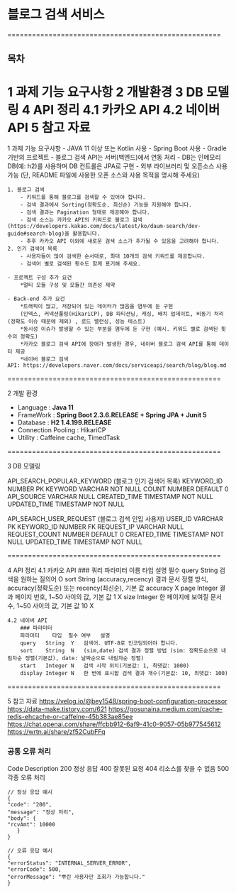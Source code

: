# 블로그 검색 서비스
====================================================
## 목차
1 과제 기능 요구사항
2 개발환경
3 DB 모델링
4 API 정리
	4.1 카카오 API
	4.2 네이버 API
5 참고 자료 
====================================================

1 과제 기능 요구사항
	- JAVA 11 이상 또는 Kotlin 사용
	- Spring Boot 사용
	- Gradle 기반의 프로젝트
	- 블로그 검색 API는 서버(백엔드)에서 연동 처리
	- DB는 인메모리 DB(예: h2)를 사용하며 DB 컨트롤은 JPA로 구현
	- 외부 라이브러리 및 오픈소스 사용 가능 (단, README 파일에 사용한 오픈 소스와 사용 목적을 명시해 주세요)
	
	1. 블로그 검색
		- 키워드를 통해 블로그를 검색할 수 있어야 합니다.
		- 검색 결과에서 Sorting(정확도순, 최신순) 기능을 지원해야 합니다.
		- 검색 결과는 Pagination 형태로 제공해야 합니다.
		- 검색 소스는 카카오 API의 키워드로 블로그 검색(https://developers.kakao.com/docs/latest/ko/daum-search/dev-guide#search-blog)을 활용합니다.
		- 추후 카카오 API 이외에 새로운 검색 소스가 추가될 수 있음을 고려해야 합니다.
	2. 인기 검색어 목록
		- 사용자들이 많이 검색한 순서대로, 최대 10개의 검색 키워드를 제공합니다.
		- 검색어 별로 검색된 횟수도 함께 표기해 주세요.
		
	- 프로젝트 구성 추가 요건
		*멀티 모듈 구성 및 모듈간 의존성 제약
	
	- Back-end 추가 요건
		*트래픽이 많고, 저장되어 있는 데이터가 많음을 염두에 둔 구현
		(인덱스, 커넥션풀링(HikariCP), DB 파티션닝, 캐싱, 배치 업데이트, 비동기 처리(정확도 이슈 때문에 제외) , 로드 밸런싱, 성능 테스트)
		*동시성 이슈가 발생할 수 있는 부분을 염두에 둔 구현 (예시. 키워드 별로 검색된 횟수의 정확도)
		*카카오 블로그 검색 API에 장애가 발생한 경우, 네이버 블로그 검색 API를 통해 데이터 제공
		*네이버 블로그 검색 API: https://developers.naver.com/docs/serviceapi/search/blog/blog.md

====================================================

2 개발 환경 

- Language : **Java 11**
- FrameWork : **Spring Boot 2.3.6.RELEASE + Spring JPA + Junit 5**
- Database : **H2 1.4.199.RELEASE** 
- Connection Pooling : HikariCP
- Utility : Caffeine cache, TimedTask

====================================================

3 DB 모델링 

API_SEARCH_POPULAR_KEYWORD 	 (블로그 인기 검색어 목록)
	KEYWORD_ID		NUMBER 		PK
	KEYWORD			VARCHAR		NOT NULL
	COUNT			NUMBER		DEFAULT 0
	API_SOURCE		VARCHAR		NULL
	CREATED_TIME	TIMESTAMP	NOT NULL
	UPDATED_TIME 	TIMESTAMP	NOT NULL
	
API_SEARCH_USER_REQUEST		 (블로그 검색 인입 사용자)
	USER_ID			VARCHAR 	PK
	KEYWORD_ID		NUMBER 		FK
	REQUEST_IP		VARCHAR		NULL
	REQUEST_COUNT	NUMBER		DEFAULT 0
	CREATED_TIME	TIMESTAMP	NOT NULL
	UPDATED_TIME 	TIMESTAMP	NOT NULL
	
====================================================	
	
4 API 정리
	4.1 카카오 API
		### 쿼리 파라미터
		이름	타입	설명	필수
		query	String	검색을 원하는 질의어	O
		sort	String	(accuracy,recency) 결과 문서 정렬 방식, accuracy(정확도순) 또는 recency(최신순), 기본 값 accuracy	X
		page	Integer	결과 페이지 번호, 1~50 사이의 값, 기본 값 1	X
		size	Integer	한 페이지에 보여질 문서 수, 1~50 사이의 값, 기본 값 10	X
		
	4.2 네이버 API
		### 파라미터
		파라미터	타입	필수 여부	설명
		query	String	Y	검색어. UTF-8로 인코딩되어야 합니다.
		sort	String	N	(sim,date) 검색 결과 정렬 방법 (sim: 정확도순으로 내림차순 정렬(기본값), date: 날짜순으로 내림차순 정렬)
		start	Integer	N	검색 시작 위치(기본값: 1, 최댓값: 1000)
		display	Integer	N	한 번에 표시할 검색 결과 개수(기본값: 10, 최댓값: 100)
	
====================================================

5 참고 자료 
https://velog.io/@bey1548/spring-boot-configuration-processor
https://data-make.tistory.com/621
https://gosunaina.medium.com/cache-redis-ehcache-or-caffeine-45b383ae85ee
https://chat.openai.com/share/ffcbb912-6af9-41c0-9057-05b977545612
https://wrtn.ai/share/zf52CubFFq

### 공통 오류 처리 

Code	Description
200		정상 응답
400		잘못된 요청
404		리소스를 찾을 수 없음
500		각종 오류 처리

```
// 정상 응답 예시
{
"code": "200",
"message": "정상 처리",
"body": {
"rcvAmt": 10000
   }
}

// 오류 응답 예시
{
"errorStatus": "INTERNAL_SERVER_ERROR",
"errorCode": 500,
"errorMessage": "뿌린 사용자만 조회가 가능합니다."
}
```

